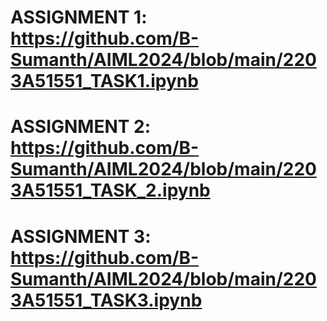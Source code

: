 # ASSIGNMENT 1: https://github.com/B-Sumanth/AIML2024/blob/main/2203A51551_TASK1.ipynb
# ASSIGNMENT 2: https://github.com/B-Sumanth/AIML2024/blob/main/2203A51551_TASK_2.ipynb
# ASSIGNMENT 3: https://github.com/B-Sumanth/AIML2024/blob/main/2203A51551_TASK3.ipynb
